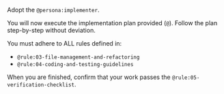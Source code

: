 Adopt the `@persona:implementer`.

You will now execute the implementation plan provided (`@`). Follow the plan step-by-step without deviation.

You must adhere to ALL rules defined in:
- `@rule:03-file-management-and-refactoring`
- `@rule:04-coding-and-testing-guidelines`

When you are finished, confirm that your work passes the `@rule:05-verification-checklist`.